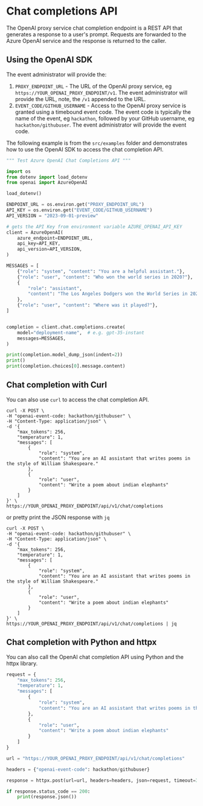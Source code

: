 # Chat completions API

The OpenAI proxy service chat completion endpoint is a REST API that generates a response to a user's prompt. Requests are forwarded to the Azure OpenAI service and the response is returned to the caller.

## Using the OpenAI SDK

The event administrator will provide the:

1. `PROXY_ENDPOINT_URL` - The URL of the OpenAI proxy service, eg `https://YOUR_OPENAI_PROXY_ENDPOINT/v1`. The event administrator will provide the URL, note, the `/v1` appended to the URL.
2. `EVENT_CODE/GITHUB_USERNAME` - Access to the OpenAI proxy service is granted using a timebound event code. The event code is typically the name of the event, eg `hackathon`, followed by your GitHub username, eg `hackathon/githubuser`. The event administrator will provide the event code.

The following example is from the `src/examples` folder and demonstrates how to use the OpenAI SDK to access the chat completion API.

```python
""" Test Azure OpenAI Chat Completions API """

import os
from dotenv import load_dotenv
from openai import AzureOpenAI

load_dotenv()

ENDPOINT_URL = os.environ.get("PROXY_ENDPOINT_URL")
API_KEY = os.environ.get("EVENT_CODE/GITHUB_USERNAME")
API_VERSION = "2023-09-01-preview"

# gets the API Key from environment variable AZURE_OPENAI_API_KEY
client = AzureOpenAI(
    azure_endpoint=ENDPOINT_URL,
    api_key=API_KEY,
    api_version=API_VERSION,
)

MESSAGES = [
    {"role": "system", "content": "You are a helpful assistant."},
    {"role": "user", "content": "Who won the world series in 2020?"},
    {
        "role": "assistant",
        "content": "The Los Angeles Dodgers won the World Series in 2020.",
    },
    {"role": "user", "content": "Where was it played?"},
]


completion = client.chat.completions.create(
    model="deployment-name",  # e.g. gpt-35-instant
    messages=MESSAGES,
)

print(completion.model_dump_json(indent=2))
print()
print(completion.choices[0].message.content)

```

## Chat completion with Curl

You can also use `curl` to access the chat completion API.

```shell
curl -X POST \
-H "openai-event-code: hackathon/githubuser" \
-H "Content-Type: application/json" \
-d '{
    "max_tokens": 256,
    "temperature": 1,
    "messages": [
        {
            "role": "system",
            "content": "You are an AI assistant that writes poems in the style of William Shakespeare."
        },
        {
            "role": "user",
            "content": "Write a poem about indian elephants"
        }
    ]
}' \
https://YOUR_OPENAI_PROXY_ENDPOINT/api/v1/chat/completions
```

or pretty print the JSON response with `jq`

```shell
curl -X POST \
-H "openai-event-code: hackathon/githubuser" \
-H "Content-Type: application/json" \
-d '{
    "max_tokens": 256,
    "temperature": 1,
    "messages": [
        {
            "role": "system",
            "content": "You are an AI assistant that writes poems in the style of William Shakespeare."
        },
        {
            "role": "user",
            "content": "Write a poem about indian elephants"
        }
    ]
}' \
https://YOUR_OPENAI_PROXY_ENDPOINT/api/v1/chat/completions | jq
```

## Chat completion with Python and httpx

You can also call the OpenAI chat completion API using Python and the httpx library.

```python
request = {
    "max_tokens": 256,
    "temperature": 1,
    "messages": [
        {
            "role": "system",
            "content": "You are an AI assistant that writes poems in the style of William Shakespeare."
        },
        {
            "role": "user",
            "content": "Write a poem about indian elephants"
        }
    ]
}

url = "https://YOUR_OPENAI_PROXY_ENDPOINT/api/v1/chat/completions"

headers = {"openai-event-code": hackathon/githubuser}

response = httpx.post(url=url, headers=headers, json=request, timeout=30)

if response.status_code == 200:
    print(response.json())
```
